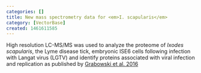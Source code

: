 ```yaml
---
categories: []
title: New mass spectrometry data for <em>I. scapularis</em>
category: [VectorBase]
created: 1461611585
---
```

High resolution LC-MS/MS was used to analyze the proteome of <em>Ixodes scapularis</em>, the Lyme disease tick, embryonic ISE6 cells following infection with Langat virus (LGTV) and identify proteins associated with viral infection and replication as published by <a href="http://www.ncbi.nlm.nih.gov/pubmed/26859745">Grabowski et al. 2016</a>

